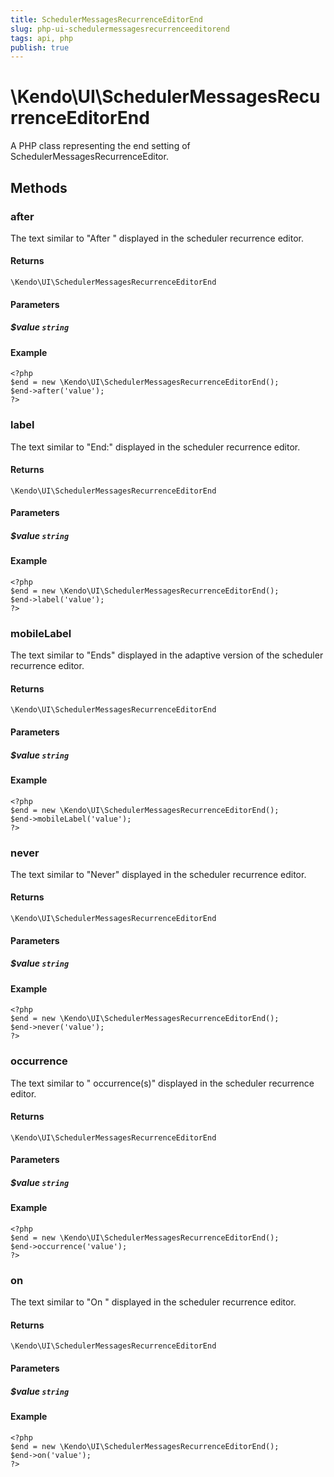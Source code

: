```yaml
---
title: SchedulerMessagesRecurrenceEditorEnd
slug: php-ui-schedulermessagesrecurrenceeditorend
tags: api, php
publish: true
---
```


# \Kendo\UI\SchedulerMessagesRecurrenceEditorEnd

A PHP class representing the end setting of SchedulerMessagesRecurrenceEditor.


## Methods

### after
The text similar to "After " displayed in the scheduler recurrence editor.

#### Returns
`\Kendo\UI\SchedulerMessagesRecurrenceEditorEnd`

#### Parameters

##### $value `string`



#### Example 
    <?php
    $end = new \Kendo\UI\SchedulerMessagesRecurrenceEditorEnd();
    $end->after('value');
    ?>

### label
The text similar to "End:" displayed in the scheduler recurrence editor.

#### Returns
`\Kendo\UI\SchedulerMessagesRecurrenceEditorEnd`

#### Parameters

##### $value `string`



#### Example 
    <?php
    $end = new \Kendo\UI\SchedulerMessagesRecurrenceEditorEnd();
    $end->label('value');
    ?>

### mobileLabel
The text similar to "Ends" displayed in the adaptive version of the scheduler recurrence editor.

#### Returns
`\Kendo\UI\SchedulerMessagesRecurrenceEditorEnd`

#### Parameters

##### $value `string`



#### Example 
    <?php
    $end = new \Kendo\UI\SchedulerMessagesRecurrenceEditorEnd();
    $end->mobileLabel('value');
    ?>

### never
The text similar to "Never" displayed in the scheduler recurrence editor.

#### Returns
`\Kendo\UI\SchedulerMessagesRecurrenceEditorEnd`

#### Parameters

##### $value `string`



#### Example 
    <?php
    $end = new \Kendo\UI\SchedulerMessagesRecurrenceEditorEnd();
    $end->never('value');
    ?>

### occurrence
The text similar to " occurrence(s)" displayed in the scheduler recurrence editor.

#### Returns
`\Kendo\UI\SchedulerMessagesRecurrenceEditorEnd`

#### Parameters

##### $value `string`



#### Example 
    <?php
    $end = new \Kendo\UI\SchedulerMessagesRecurrenceEditorEnd();
    $end->occurrence('value');
    ?>

### on
The text similar to "On " displayed in the scheduler recurrence editor.

#### Returns
`\Kendo\UI\SchedulerMessagesRecurrenceEditorEnd`

#### Parameters

##### $value `string`



#### Example 
    <?php
    $end = new \Kendo\UI\SchedulerMessagesRecurrenceEditorEnd();
    $end->on('value');
    ?>


